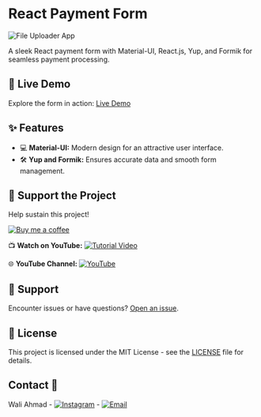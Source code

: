 # React Payment Form

![File Uploader App](/public/assets/svg/preview.png)

A sleek React payment form with Material-UI, React.js, Yup, and Formik for seamless payment processing.

## 🚀 Live Demo

Explore the form in action: [Live Demo](https://react-payment-form.vercel.app/)

## ✨ Features

- 💻 **Material-UI:** Modern design for an attractive user interface.
- 🛠️ **Yup and Formik:** Ensures accurate data and smooth form management.

## 🌟 Support the Project

Help sustain this project!

[![Buy me a coffee](https://img.shields.io/badge/-Buy%20me%20a%20coffee-orange?logo=buy-me-a-coffee&logoColor=white&labelColor=orange&color=white)](https://www.buymeacoffee.com/waliahmad9)

📺 **Watch on YouTube:**
[![Tutorial Video](https://img.shields.io/badge/-Watch%20Tutorial-red?logo=youtube&logoColor=white&labelColor=red&color=white)](https://youtu.be/2I2Gh9xShuE)

🌐 **YouTube Channel:**
[![YouTube](https://img.shields.io/badge/-Visit%20Channel-red?logo=youtube&logoColor=white&labelColor=red&color=white)](https://www.youtube.com/@codingcirculate?sub_confirmation=1)

## 🤝 Support

Encounter issues or have questions? [Open an issue](https://github.com/walifile/react-payment-form/issues).

## 📄 License

This project is licensed under the MIT License - see the [LICENSE](LICENSE) file for details.

## Contact 📧

Wali Ahmad - [![Instagram](https://img.shields.io/badge/-Instagram-E4405F?style=flat-square&logo=instagram&logoColor=white)](https://www.instagram.com/developer_ashishk/) - [![Email](https://img.shields.io/badge/-Email-D14836?style=flat-square&logo=outlook&logoColor=white)](https://outlook.live.com/mail/0/junkemail)
